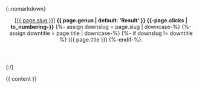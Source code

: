 <section>

{::nomarkdown}

<header class="inline" id="{{ page.slug }}">
  <a class="slug" href="{{ page.url | relative_url }}">[{{ page.slug }}]</a>
  <strong>{{ page.genus | default: 'Result' }} <span class="numbering">{{-page.clicks | to_numbering-}}</span></strong>
  {%- assign downslug = page.slug | downcase-%}
  {%- assign downtitle = page.title | downcase-%}
  {%- if downslug != downtitle %}
  ({{ page.title }})
  {%-endif-%}.
</header>

{:/}

{{ content }}

</section>
